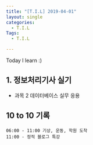 ```yaml
---
title: "[T.I.L] 2019-04-01"
layout: single
categories:
  - T.I.L
Tags:
  - T.I.L

---
```

Today I learn :)  

   
## 1. 정보처리기사 실기  
* 과목 2 데이터베이스 실무 응용    



## 10 to 10 기록
```
06:00 - 11:00 기상, 운동, 학원 도착  
11:00 - 정적 블로그 특강  
```
   
 